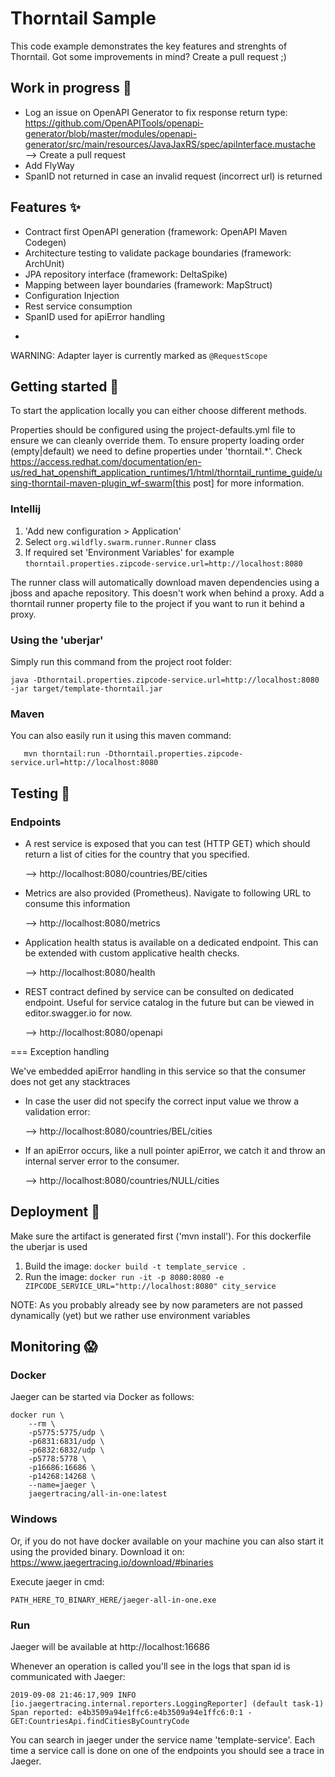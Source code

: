 # Thorntail Sample

This code example demonstrates the key features and strenghts of Thorntail. Got some improvements in mind?
Create a pull request ;)

## Work in progress :muscle:
* Log an issue on OpenAPI Generator to fix response return type: https://github.com/OpenAPITools/openapi-generator/blob/master/modules/openapi-generator/src/main/resources/JavaJaxRS/spec/apiInterface.mustache ⟶ Create a pull request
* Add FlyWay
* SpanID not returned in case an invalid request (incorrect url) is returned

## Features :sparkles:
* Contract first OpenAPI generation (framework: OpenAPI Maven Codegen)
* Architecture testing to validate package boundaries (framework: ArchUnit)
* JPA repository interface (framework: DeltaSpike)
* Mapping between layer boundaries (framework: MapStruct)
* Configuration Injection
* Rest service consumption
* SpanID used for apiError handling
+
WARNING: Adapter layer is currently marked as `@RequestScope`

## Getting started :running:
To start the application locally you can either choose different methods.

Properties should be configured using the project-defaults.yml file to ensure we can cleanly override them.
To ensure property loading order (empty|default) we need to define properties under 'thorntail.*'.
Check https://access.redhat.com/documentation/en-us/red_hat_openshift_application_runtimes/1/html/thorntail_runtime_guide/using-thorntail-maven-plugin_wf-swarm[this post] for more information.

### Intellij
1. 'Add new configuration > Application'
2. Select `org.wildfly.swarm.runner.Runner` class
3. If required set 'Environment Variables' for example `thorntail.properties.zipcode-service.url=http://localhost:8080`

The runner class will automatically download maven dependencies using a jboss and apache repository. This doesn't work when behind a proxy. Add a thorntail runner property file to the project if you want to run it behind a proxy.

### Using the 'uberjar'
Simply run this command from the project root folder:
```
java -Dthorntail.properties.zipcode-service.url=http://localhost:8080 -jar target/template-thorntail.jar
```

### Maven
You can also easily run it using this maven command:
```
   mvn thorntail:run -Dthorntail.properties.zipcode-service.url=http://localhost:8080
```

## Testing :eyes:
### Endpoints

* A rest service is exposed that you can test (HTTP GET) which should return a list of cities for the country that you specified.

  ⟶ http://localhost:8080/countries/BE/cities

* Metrics are also provided (Prometheus). Navigate to following URL to consume this information

  ⟶ http://localhost:8080/metrics

* Application health status is available on a dedicated endpoint. This can be extended with custom applicative health checks.

  ⟶ http://localhost:8080/health

* REST contract defined by service can be consulted on dedicated endpoint. Useful for service catalog in the future but can be viewed in editor.swagger.io for now.

  ⟶ http://localhost:8080/openapi

=== Exception handling

We've embedded apiError handling in this service so that the consumer does not get any stacktraces

* In case the user did not specify the correct input value we throw a validation error:

  ⟶ http://localhost:8080/countries/BEL/cities

* If an apiError occurs, like a null pointer apiError, we catch it and throw an internal server error to the consumer.

  ⟶ http://localhost:8080/countries/NULL/cities

## Deployment :rocket:
Make sure the artifact is generated first ('mvn install'). For this dockerfile the uberjar is used

1. Build the image:
   `docker build -t template_service .`
2. Run the image:
   `docker run -it -p 8080:8080 -e ZIPCODE_SERVICE_URL="http://localhost:8080" city_service`

NOTE: As you probably already see by now parameters are not passed dynamically (yet) but we rather use environment variables

## Monitoring :scream:

### Docker
Jaeger can be started via Docker as follows:

```
docker run \
    --rm \
    -p5775:5775/udp \
    -p6831:6831/udp \
    -p6832:6832/udp \
    -p5778:5778 \
    -p16686:16686 \
    -p14268:14268 \
    --name=jaeger \
    jaegertracing/all-in-one:latest
```
### Windows
Or, if you do not have docker available on your machine you can also start it using the provided binary.
Download it on: https://www.jaegertracing.io/download/#binaries

Execute jaeger in cmd:
```
PATH_HERE_TO_BINARY_HERE/jaeger-all-in-one.exe
```

### Run

Jaeger will be available at http://localhost:16686

Whenever an operation is called you'll see in the logs that span id is communicated with Jaeger:

```
2019-09-08 21:46:17,909 INFO  [io.jaegertracing.internal.reporters.LoggingReporter] (default task-1) Span reported: e4b3509a94e1ffc6:e4b3509a94e1ffc6:0:1 - GET:CountriesApi.findCitiesByCountryCode
```

You can search in jaeger under the service name 'template-service'. Each time a service call is done on one of the endpoints you should see a trace in Jaeger.